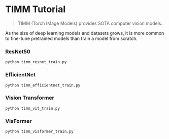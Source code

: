 # TIMM Tutorial

> TIMM (Torch IMage Models) provides SOTA computer vision models.

As the size of deep learning models and datasets grows, it is more common to fine-tune pretrained models than train a model from scratch.

### ResNet50
```
python timm_resnet_train.py
```

### EfficientNet

```
python timm_efficientnet_train.py
```

### Vision Transformer

```
python timm_vit_train.py
```

### VisFormer

```
python timm_visformer_train.py
```
